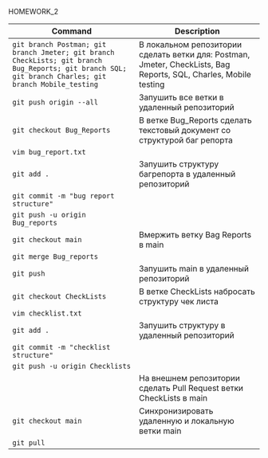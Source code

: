 HOMEWORK_2

| Command | Description |
| ---- | --- |
|`git branch Postman; git branch Jmeter; git branch CheckLists; git branch Bug_Reports; git branch SQL; git branch Charles; git branch Mobile_testing ` |                                    В локальном репозитории сделать ветки для: Postman, Jmeter, CheckLists, Bag Reports, SQL, Charles, Mobile testing |
| `git push origin --all `|                           Запушить все ветки в удаленный репозиторий |
| `git checkout Bug_Reports  `|                      В ветке Bug_Reports сделать текстовый документ со структурой баг репорта |
| `vim bug_report.txt  `|                     |
| `git add .  `|                                      Запушить структуру багрепорта в удаленный репозиторий |
| `git commit -m "bug report structure"`| |
| `git push -u origin Bug_reports`| |
| `git checkout main `|                              Вмержить ветку Bag Reports в main |
| `git merge Bug_reports`| |
| `git push      `|                                   Запушить main в удаленный репозиторий |
| `git checkout CheckLists `|                        В ветке CheckLists набросать структуру чек листа    |                                        
| `vim checklist.txt`| |
| `git add . `|                                      Запушить структуру в удаленный репозиторий |
| `git commit -m "checklist structure"`| |
| `git push -u origin Checklists`| |
| `   `|                                             На внешнем репозитории сделать Pull Request ветки CheckLists в main |
| `git checkout main    `|                           Синхронизировать удаленную и локальную ветки main |
| `git pull`| |

